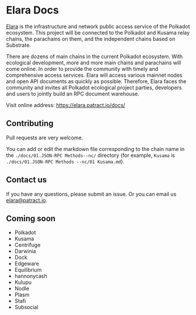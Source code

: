 # Elara Docs
[Elara](https://github.com/patractlabs/elara) is the infrastructure and network public access service of the Polkadot ecosystem. This project will be connected to the Polkadot and Kusama relay chains, the parachains on them, and the independent chains based on Substrate.

There are dozens of main chains in the current Polkadot ecosystem. With ecological development, more and more main chains and parachains will come online. In order to provide the community with timely and comprehensive access services. Elara will access various mainnet nodes and open API documents as quickly as possible.
Therefore, Elara faces the community and invites all Polkadot ecological project parties, developers and users to jointly build an RPC document warehouse.

Visit online address: <https://elara.patract.io/docs/>

## Contributing
Pull requests are very welcome.

You can add or edit the markdown file corresponding to the chain name in the `./docs/01.JSON-RPC Methods--nc/` directory (for example, `Kusama` is `./docs/01.JSON-RPC Methods --nc/01 Kusama.md`).

## Contact us
If you have any questions, please submit an issue. Or you can email us <elara@patract.io>.

## Coming soon
- Polkadot
- Kusama
- Centrifuge
- Darwinia
- Dock
- Edgeware
- Equilibrium 
- hannonycash
- Kulupu
- Nodle
- Plasm
- Stafi
- Subsocial